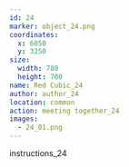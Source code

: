 ```yaml
---
id: 24
marker: object_24.png
coordinates:
  x: 6050
  y: 3250
size:
  width: 780
  height: 700
name: Red Cubic_24
author: author_24
location: common
action: meeting together_24
images:
  - 24_01.png
---
```


instructions_24
